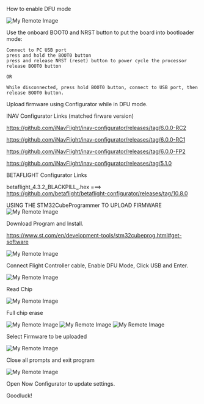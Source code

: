How to enable DFU mode

![My Remote Image](https://github.com/EonClaw/DIY-Flight-Controller-STM32F411CEU6/blob/main/images/bluepill_button.jpg?dl=0)

Use the onboard BOOT0 and NRST button to put the board into bootloader mode:

    Connect to PC USB port
    press and hold the BOOT0 button
    press and release NRST (reset) button to power cycle the processor
    release BOOT0 button
    
    OR
    
    While disconnected, press hold BOOT0 button, connect to USB port, then release BOOT0 button.

Upload firmware using Configurator while in DFU mode.


INAV Configurator Links (matched firware version)

https://github.com/iNavFlight/inav-configurator/releases/tag/6.0.0-RC2 

https://github.com/iNavFlight/inav-configurator/releases/tag/6.0.0-RC1

https://github.com/iNavFlight/inav-configurator/releases/tag/6.0.0-FP2

https://github.com/iNavFlight/inav-configurator/releases/tag/5.1.0


BETAFLIGHT Configurator Links

betaflight_4.3.2_BLACKPILL_.hex ===>  https://github.com/betaflight/betaflight-configurator/releases/tag/10.8.0


USING THE STM32CubeProgrammer TO UPLOAD FIRMWARE
![My Remote Image](https://github.com/EonClaw/DIY-Flight-Controller-STM32F411CEU6/blob/main/images/upload-1.png?dl=0)


Download Program and lnstall.

https://www.st.com/en/development-tools/stm32cubeprog.html#get-software

![My Remote Image](https://github.com/EonClaw/DIY-Flight-Controller-STM32F411CEU6/blob/main/images/upload-2AA-dl.png?dl=0)


Connect Flight Controller cable, Enable DFU Mode, Click USB and Enter.

![My Remote Image](https://github.com/EonClaw/DIY-Flight-Controller-STM32F411CEU6/blob/main/images/upload-3-connectusbA.png?dl=0)

Read Chip

![My Remote Image](https://github.com/EonClaw/DIY-Flight-Controller-STM32F411CEU6/blob/main/images/upload-4A.png?dl=0)

Full chip erase

![My Remote Image](https://github.com/EonClaw/DIY-Flight-Controller-STM32F411CEU6/blob/main/images/upload-5A.png?dl=0)
![My Remote Image](https://github.com/EonClaw/DIY-Flight-Controller-STM32F411CEU6/blob/main/images/upload-6A.png?dl=0)
![My Remote Image](https://github.com/EonClaw/DIY-Flight-Controller-STM32F411CEU6/blob/main/images/upload-7.png?dl=0)

Select Firmware to be uploaded

![My Remote Image](https://github.com/EonClaw/DIY-Flight-Controller-STM32F411CEU6/blob/main/images/upload-8A.png?dl=0)

Close all prompts and exit program

![My Remote Image](https://github.com/EonClaw/DIY-Flight-Controller-STM32F411CEU6/blob/main/images/upload-9A.png?dl=0)


Open Now Configurator to update settings.

Goodluck!





